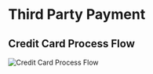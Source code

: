 Third Party Payment
===================

Credit Card Process Flow
------------------------

![Credit Card Process Flow](https://d2e70e9yced57e.cloudfront.net/edu/images/posts/12640/transaction_flow_03.png)
